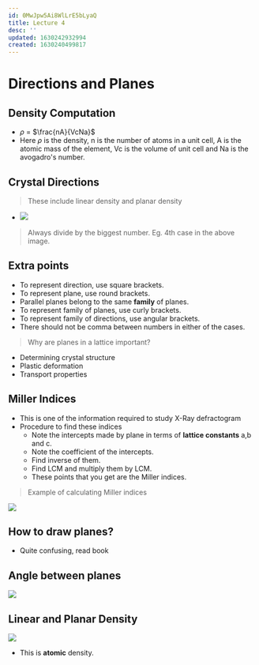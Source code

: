 ```yaml
---
id: 0MwJpw5Ai8WlLrE5bLyaQ
title: Lecture 4
desc: ''
updated: 1630242932994
created: 1630240499817
---
```


# Directions and Planes

## Density Computation
* $\rho$ = $\frac{nA}{VcNa}$
* Here $\rho$ is the density, n is the number of atoms in a unit cell, A is the atomic mass of the element, Vc is the volume of unit cell and Na is the avogadro's number.

## Crystal Directions
> These include linear density and planar density

* ![](/assets/images/2021-08-29-18-16-42.png)

> Always divide by the biggest number. Eg. 4th case in the above image.

## Extra points
* To represent direction, use square brackets.
* To represent plane, use round brackets.
* Parallel planes belong to the same **family** of planes.
* To represent family of planes, use curly brackets.
* To represent family of directions, use angular brackets.
* There should not be comma between numbers in either of the cases.


> Why are planes in a lattice important?
* Determining crystal structure
* Plastic deformation
* Transport properties

## Miller Indices
* This is one of the information required to study X-Ray defractogram
* Procedure to find these indices
    * Note the intercepts made by plane in terms of **lattice constants** a,b and c.
    * Note the coefficient of the intercepts.
    * Find inverse of them.
    * Find LCM and multiply them by LCM.
    * These points that you get are the Miller indices.

> Example of calculating Miller indices

![](/assets/images/2021-08-29-18-27-28.png)

## How to draw planes?
* Quite confusing, read book

## Angle between planes
![](/assets/images/2021-08-29-18-43-28.png)

## Linear and Planar Density
![](/assets/images/2021-08-29-18-45-11.png)

* This is **atomic** density.